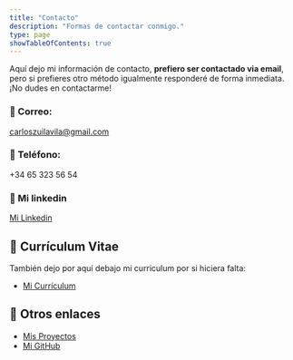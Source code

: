 ```yaml
---
title: "Contacto"
description: "Formas de contactar conmigo."
type: page
showTableOfContents: true
---
```


Aquí dejo mi información de contacto, **prefiero ser contactado via email**, pero si prefieres otro método igualmente responderé de forma inmediata. ¡No dudes en contactarme!

### :email: Correo: 

  carloszuilavila@gmail.com 

### :calling: Teléfono: 

  +34 65 323 56 54

### :bust_in_silhouette: Mi linkedin

  [Mi Linkedin](https://www.linkedin.com/in/carlos-zuil-avila/)

## :page_facing_up:	Currículum Vitae

  También dejo por aquí debajo mi curriculum por si hiciera falta:

- [Mi Currículum](/curriculum_carlos_zuil_avila.pdf)

## :link: Otros enlaces

- [Mis Proyectos](/projects/)
- [Mi GitHub](https://github.com/carloszuilavila)